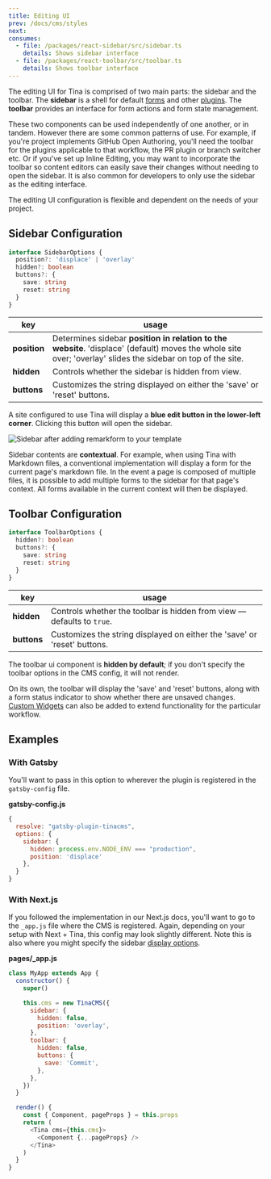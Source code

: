 ```yaml
---
title: Editing UI
prev: /docs/cms/styles
next:
consumes:
  - file: /packages/react-sidebar/src/sidebar.ts
    details: Shows sidebar interface
  - file: /packages/react-toolbar/src/toolbar.ts
    details: Shows toolbar interface
---
```


The editing UI for Tina is comprised of two main parts: the sidebar and the toolbar. The **sidebar** is a shell for default [forms](/docs/forms) and other [plugins](/docs/plugins). The **toolbar** provides an interface for form actions and form state management.

These two components can be used independently of one another, or in tandem. However there are some common patterns of use. For example, if you're project implements GitHub Open Authoring, you'll need the toolbar for the plugins applicable to that workflow, the PR plugin or branch switcher etc. Or if you've set up Inline Editing, you may want to incorporate the toolbar so content editors can easily save their changes without needing to open the sidebar. It is also common for developers to only use the sidebar as the editing interface.

The editing UI configuration is flexible and dependent on the needs of your project.

## Sidebar Configuration

```ts
interface SidebarOptions {
  position?: 'displace' | 'overlay'
  hidden?: boolean
  buttons?: {
    save: string
    reset: string
  }
}
```

| key          | usage                                                                                                                                                        |
| ------------ | ------------------------------------------------------------------------------------------------------------------------------------------------------------ |
| **position** | Determines sidebar **position in relation to the website**. 'displace' (default) moves the whole site over; 'overlay' slides the sidebar on top of the site. |
| **hidden**   | Controls whether the sidebar is hidden from view.                                                                                                            |
| **buttons**  | Customizes the string displayed on either the 'save' or 'reset' buttons.                                                                                     |

A site configured to use Tina will display a **blue edit button in the lower-left corner**. Clicking this button will open the sidebar.

![Sidebar after adding remarkform to your template](/img/tina-sidebar-remarkform-gatsby-london.gif)

Sidebar contents are **contextual**. For example, when using Tina with Markdown files, a conventional implementation will display a form for the current page's markdown file. In the event a page is composed of multiple files, it is possible to add multiple forms to the sidebar for that page's context. All forms available in the current context will then be displayed.

<!-- TODO: add toolbar photo here -->

## Toolbar Configuration

```ts
interface ToolbarOptions {
  hidden?: boolean
  buttons?: {
    save: string
    reset: string
  }
}
```

| key         | usage                                                                    |
| ----------- | ------------------------------------------------------------------------ |
| **hidden**  | Controls whether the toolbar is hidden from view — defaults to `true`.   |
| **buttons** | Customizes the string displayed on either the 'save' or 'reset' buttons. |

The toolbar ui component is **hidden by default**; if you don't specify the toolbar options in the CMS config, it will not render.

On its own, the toolbar will display the 'save' and 'reset' buttons, along with a form status indicator to show whether there are unsaved changes. [Custom Widgets](/guides/nextjs/github-open-authoring/toolbar-plugins) can also be added to extend functionality for the particular workflow.

## Examples

### With Gatsby

You'll want to pass in this option to wherever the plugin is registered in the `gatsby-config` file.

**gatsby-config.js**

```javascript
{
  resolve: "gatsby-plugin-tinacms",
  options: {
    sidebar: {
      hidden: process.env.NODE_ENV === "production",
      position: 'displace'
    },
  }
}
```

### With Next.js

If you followed the implementation in our Next.js docs, you'll want to go to the `_app.js` file where the CMS is registered. Again, depending on your setup with Next + Tina, this config may look slightly different. Note this is also where you might specify the sidebar [display options](https://tinacms.org/docs/concepts/sidebar#sidebar-style).

**pages/\_app.js**

```javascript
class MyApp extends App {
  constructor() {
    super()

    this.cms = new TinaCMS({
      sidebar: {
        hidden: false,
        position: 'overlay',
      },
      toolbar: {
        hidden: false,
        buttons: {
          save: 'Commit',
        },
      },
    })
  }

  render() {
    const { Component, pageProps } = this.props
    return (
      <Tina cms={this.cms}>
        <Component {...pageProps} />
      </Tina>
    )
  }
}
```
